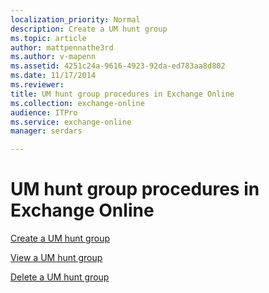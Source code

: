 ```yaml
---
localization_priority: Normal
description: Create a UM hunt group
ms.topic: article
author: mattpennathe3rd
ms.author: v-mapenn
ms.assetid: 4251c24a-9616-4923-92da-ed783aa8d802
ms.date: 11/17/2014
ms.reviewer: 
title: UM hunt group procedures in Exchange Online
ms.collection: exchange-online
audience: ITPro
ms.service: exchange-online
manager: serdars

---
```


# UM hunt group procedures in Exchange Online

[Create a UM hunt group](create-um-hunt-group.md)

[View a UM hunt group](view-um-hunt-group.md)

[Delete a UM hunt group](delete-um-hunt-group.md)

